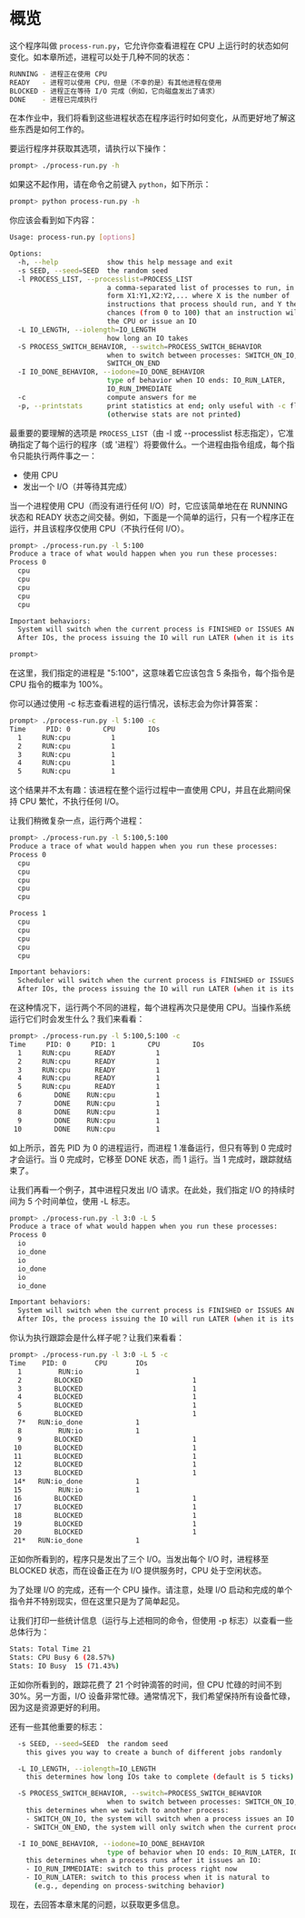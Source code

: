# 概览

这个程序叫做 `process-run.py`，它允许你查看进程在 CPU 上运行时的状态如何变化。如本章所述，进程可以处于几种不同的状态：

```sh
RUNNING - 进程正在使用 CPU
READY   - 进程可以使用 CPU，但是（不幸的是）有其他进程在使用
BLOCKED - 进程正在等待 I/O 完成（例如，它向磁盘发出了请求）
DONE    - 进程已完成执行
```


在本作业中，我们将看到这些进程状态在程序运行时如何变化，从而更好地了解这些东西是如何工作的。

要运行程序并获取其选项，请执行以下操作：

```sh
prompt> ./process-run.py -h
```

如果这不起作用，请在命令之前键入 `python`，如下所示：

```sh
prompt> python process-run.py -h
```

你应该会看到如下内容：

```sh
Usage: process-run.py [options]

Options:
  -h, --help            show this help message and exit
  -s SEED, --seed=SEED  the random seed
  -l PROCESS_LIST, --processlist=PROCESS_LIST
                        a comma-separated list of processes to run, in the
                        form X1:Y1,X2:Y2,... where X is the number of
                        instructions that process should run, and Y the
                        chances (from 0 to 100) that an instruction will use
                        the CPU or issue an IO
  -L IO_LENGTH, --iolength=IO_LENGTH
                        how long an IO takes
  -S PROCESS_SWITCH_BEHAVIOR, --switch=PROCESS_SWITCH_BEHAVIOR
                        when to switch between processes: SWITCH_ON_IO,
                        SWITCH_ON_END
  -I IO_DONE_BEHAVIOR, --iodone=IO_DONE_BEHAVIOR
                        type of behavior when IO ends: IO_RUN_LATER,
                        IO_RUN_IMMEDIATE
  -c                    compute answers for me
  -p, --printstats      print statistics at end; only useful with -c flag
                        (otherwise stats are not printed)
```

最重要的要理解的选项是 `PROCESS_LIST`（由 -l 或 --processlist 标志指定），它准确指定了每个运行的程序（或 '进程'）将要做什么。一个进程由指令组成，每个指令只能执行两件事之一：

* 使用 CPU
* 发出一个 I/O（并等待其完成）

当一个进程使用 CPU（而没有进行任何 I/O）时，它应该简单地在在 RUNNING 状态和 READY 状态之间交替。例如，下面是一个简单的运行，只有一个程序正在运行，并且该程序仅使用 CPU（不执行任何 I/O）。

```sh
prompt> ./process-run.py -l 5:100 
Produce a trace of what would happen when you run these processes:
Process 0
  cpu
  cpu
  cpu
  cpu
  cpu

Important behaviors:
  System will switch when the current process is FINISHED or ISSUES AN IO
  After IOs, the process issuing the IO will run LATER (when it is its turn)

prompt> 
```


在这里，我们指定的进程是 "5:100"，这意味着它应该包含 5 条指令，每个指令是 CPU 指令的概率为 100%。

你可以通过使用 -c 标志查看进程的运行情况，该标志会为你计算答案：

```sh
prompt> ./process-run.py -l 5:100 -c
Time     PID: 0        CPU        IOs
  1     RUN:cpu          1
  2     RUN:cpu          1
  3     RUN:cpu          1
  4     RUN:cpu          1
  5     RUN:cpu          1
```

这个结果并不太有趣：该进程在整个运行过程中一直使用 CPU，并且在此期间保持 CPU 繁忙，不执行任何 I/O。

让我们稍微复杂一点，运行两个进程：

```sh
prompt> ./process-run.py -l 5:100,5:100
Produce a trace of what would happen when you run these processes:
Process 0
  cpu
  cpu
  cpu
  cpu
  cpu

Process 1
  cpu
  cpu
  cpu
  cpu
  cpu

Important behaviors:
  Scheduler will switch when the current process is FINISHED or ISSUES AN IO
  After IOs, the process issuing the IO will run LATER (when it is its turn)
```

在这种情况下，运行两个不同的进程，每个进程再次只是使用 CPU。当操作系统运行它们时会发生什么？我们来看看：

```sh
prompt> ./process-run.py -l 5:100,5:100 -c
Time     PID: 0     PID: 1        CPU        IOs
  1     RUN:cpu      READY          1
  2     RUN:cpu      READY          1
  3     RUN:cpu      READY          1
  4     RUN:cpu      READY          1
  5     RUN:cpu      READY          1
  6        DONE    RUN:cpu          1
  7        DONE    RUN:cpu          1
  8        DONE    RUN:cpu          1
  9        DONE    RUN:cpu          1
 10        DONE    RUN:cpu          1
```

如上所示，首先 PID 为 0 的进程运行，而进程 1 准备运行，但只有等到 0 完成时才会运行。当 0 完成时，它移至 DONE 状态，而 1 运行。当 1 完成时，跟踪就结束了。

让我们再看一个例子，其中进程只发出 I/O 请求。在此处，我们指定 I/O 的持续时间为 5 个时间单位，使用 -L 标志。

```sh
prompt> ./process-run.py -l 3:0 -L 5
Produce a trace of what would happen when you run these processes:
Process 0
  io
  io_done
  io
  io_done
  io
  io_done

Important behaviors:
  System will switch when the current process is FINISHED or ISSUES AN IO
  After IOs, the process issuing the IO will run LATER (when it is its turn)
```

你认为执行跟踪会是什么样子呢？让我们来看看：

```sh
prompt> ./process-run.py -l 3:0 -L 5 -c
Time    PID: 0       CPU       IOs
  1         RUN:io             1
  2        BLOCKED                           1
  3        BLOCKED                           1
  4        BLOCKED                           1
  5        BLOCKED                           1
  6        BLOCKED                           1
  7*   RUN:io_done             1
  8         RUN:io             1
  9        BLOCKED                           1
 10        BLOCKED                           1
 11        BLOCKED                           1
 12        BLOCKED                           1
 13        BLOCKED                           1
 14*   RUN:io_done             1
 15         RUN:io             1
 16        BLOCKED                           1
 17        BLOCKED                           1
 18        BLOCKED                           1
 19        BLOCKED                           1
 20        BLOCKED                           1
 21*   RUN:io_done             1
```


正如你所看到的，程序只是发出了三个 I/O。当发出每个 I/O 时，进程移至 BLOCKED 状态，而在设备正在为 I/O 提供服务时，CPU 处于空闲状态。

为了处理 I/O 的完成，还有一个 CPU 操作。请注意，处理 I/O 启动和完成的单个指令并不特别现实，但在这里只是为了简单起见。

让我们打印一些统计信息（运行与上述相同的命令，但使用 -p 标志）以查看一些总体行为：

```sh
Stats: Total Time 21
Stats: CPU Busy 6 (28.57%)
Stats: IO Busy  15 (71.43%)
```

正如你所看到的，跟踪花费了 21 个时钟滴答的时间，但 CPU 忙碌的时间不到 30%。另一方面，I/O 设备非常忙碌。通常情况下，我们希望保持所有设备忙碌，因为这是资源更好的利用。

还有一些其他重要的标志：

```sh
  -s SEED, --seed=SEED  the random seed  
    this gives you way to create a bunch of different jobs randomly

  -L IO_LENGTH, --iolength=IO_LENGTH
    this determines how long IOs take to complete (default is 5 ticks)

  -S PROCESS_SWITCH_BEHAVIOR, --switch=PROCESS_SWITCH_BEHAVIOR
                        when to switch between processes: SWITCH_ON_IO, SWITCH_ON_END
    this determines when we switch to another process:
    - SWITCH_ON_IO, the system will switch when a process issues an IO
    - SWITCH_ON_END, the system will only switch when the current process is done 

  -I IO_DONE_BEHAVIOR, --iodone=IO_DONE_BEHAVIOR
                        type of behavior when IO ends: IO_RUN_LATER, IO_RUN_IMMEDIATE
    this determines when a process runs after it issues an IO:
    - IO_RUN_IMMEDIATE: switch to this process right now
    - IO_RUN_LATER: switch to this process when it is natural to 
      (e.g., depending on process-switching behavior)
```

现在，去回答本章末尾的问题，以获取更多信息。
